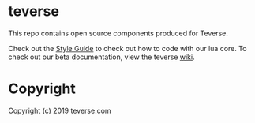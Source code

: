 # teverse

This repo contains open source components produced for Teverse.

Check out the [Style Guide](/TEVERSE-STYLE.md) to check out how to code with our lua core. To check out our beta documentation, view the teverse [wiki](https://wiki.teverse.com/).

# Copyright

Copyright (c) 2019 teverse.com
